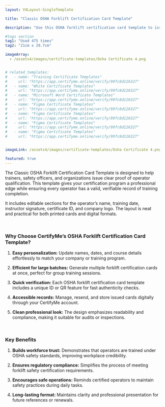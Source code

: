 ```yaml
---
layout: V4Layout-SingleTemplate

title: "Classic OSHA Forklift Certification Card Template"

description: "Use this OSHA forklift certification card template to issue authentic certificates.A customizable template made for instructors, employees, and safety officers."

#tags section
tag1: "Used 475 times"
tag2: "21cm x 29.7cm"

imageArray:
  - /assets4/images/certificate-templates/Osha Certificate 4.png


# related_templates:
#   - name: "Training Certificate Templates"
#     url: "https://app.certifyme.online/verify/99fc8d126327"
#   - name: "White Certificate Templates"
#     url: "https://app.certifyme.online/verify/99fc8d126327"
#   - name: "Microsoft Word Certificate Templates"
#     url: "https://app.certifyme.online/verify/99fc8d126327"
#   - name: "Figma Certificate Templates"
#     url: "https://app.certifyme.online/verify/99fc8d126327"  
#   - name: "Figma Certificate Templates"
#     url: "https://app.certifyme.online/verify/99fc8d126327"  
#   - name: "Figma Certificate Templates"
#     url: "https://app.certifyme.online/verify/99fc8d126327"  
#   - name: "Figma Certificate Templates"
#     url: "https://app.certifyme.online/verify/99fc8d126327"        


imageLink: /assets4/images/certificate-templates/Osha Certificate 4.png

featured: true
---
```


The Classic OSHA Forklift Certification Card Template is designed to help trainers, safety officers, and organizations issue clear proof of operator qualification. This template gives your certification program a professional edge while ensuring every operator has a valid, verifiable record of training completion. 

It includes editable sections for the operator’s name, training date, instructor signature, certificate ID, and company logo. The layout is neat and practical for both printed cards and digital formats.

<br>

### Why Choose CertifyMe’s OSHA Forklift Certification Card Template?

1. **Easy personalization:** Update names, dates, and course details effortlessly to match your company or training program.

1. **Efficient for large batches:** Generate multiple forklift certification cards at once, perfect for group training sessions.

1. **Quick verification:** Each OSHA forklift certification card template includes a unique ID or QR feature for fast authenticity checks.

1. **Accessible records:** Manage, resend, and store issued cards digitally through your CertifyMe account.

1. **Clean professional look:** The design emphasizes readability and compliance, making it suitable for audits or inspections.

<br>

### Key Benefits

1. **Builds workforce trust:** Demonstrates that operators are trained under OSHA safety standards, improving workplace credibility.

1. **Ensures regulatory compliance:** Simplifies the process of meeting forklift safety certification requirements.

1. **Encourages safe operations:** Reminds certified operators to maintain safety practices during daily tasks. 

1. **Long-lasting format:** Maintains clarity and professional presentation for future references or renewals.